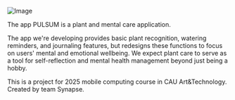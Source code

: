![Image](https://github.com/user-attachments/assets/39c18804-9c1a-4400-812c-2338731cb452)

The app PULSUM is a plant and mental care application.

The app we're developing provides basic plant recognition, watering reminders, and journaling features, but redesigns these functions to focus on users' mental and emotional wellbeing. We expect plant care to serve as a tool for self-reflection and mental health management beyond just being a hobby.

This is a project for 2025 mobile computing course in CAU Art&Technology. 
Created by team Synapse.
